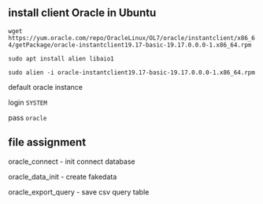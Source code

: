 ## install client Oracle in Ubuntu
`wget https://yum.oracle.com/repo/OracleLinux/OL7/oracle/instantclient/x86_64/getPackage/oracle-instantclient19.17-basic-19.17.0.0.0-1.x86_64.rpm`

`sudo apt install alien libaio1`

`sudo alien -i oracle-instantclient19.17-basic-19.17.0.0.0-1.x86_64.rpm`

default oracle instance

login `SYSTEM`

pass `oracle`

## file assignment

oracle_connect - init connect database

oracle_data_init - create fakedata

oracle_export_query - save csv query table
